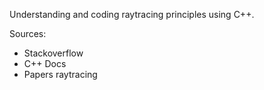 Understanding and coding raytracing principles using C++.

Sources:
- Stackoverflow
- C++ Docs
- Papers raytracing
